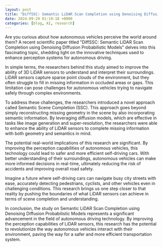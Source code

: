 ```yaml
---
layout: post
title: "DiffSSC: Semantic LiDAR Scan Completion using Denoising Diffusion Probabilistic Models"
date: 2024-09-29 01:19:18 +0000
categories: [blog, AI, research]
---
```

Are you curious about how autonomous vehicles perceive the world around them? A recent scientific paper titled "DiffSSC: Semantic LiDAR Scan Completion using Denoising Diffusion Probabilistic Models" delves into this fascinating topic, shedding light on the innovative techniques used to enhance perception systems for autonomous driving.

In simple terms, the researchers behind this study aimed to improve the ability of 3D LiDAR sensors to understand and interpret their surroundings. LiDAR sensors capture sparse point clouds of the environment, but they often struggle to fill in missing information in occluded areas or gaps. This limitation can pose challenges for autonomous vehicles trying to navigate safely through complex environments.

To address these challenges, the researchers introduced a novel approach called Semantic Scene Completion (SSC). This approach goes beyond simply reconstructing missing geometry in the scene by also incorporating semantic information. By leveraging diffusion models, which are effective in tasks like image generation and super-resolution, the researchers were able to enhance the ability of LiDAR sensors to complete missing information with both geometry and semantics in mind.

The potential real-world implications of this research are significant. By improving the perception capabilities of autonomous vehicles, this technology could lead to safer and more efficient self-driving cars. With better understanding of their surroundings, autonomous vehicles can make more informed decisions in real-time, ultimately reducing the risk of accidents and improving overall road safety.

Imagine a future where self-driving cars can navigate busy city streets with ease, accurately detecting pedestrians, cyclists, and other vehicles even in challenging conditions. This research brings us one step closer to that reality by pushing the boundaries of what LiDAR sensors can achieve in terms of scene completion and understanding.

In conclusion, the study on Semantic LiDAR Scan Completion using Denoising Diffusion Probabilistic Models represents a significant advancement in the field of autonomous driving technology. By improving the perception capabilities of LiDAR sensors, this research has the potential to revolutionize the way autonomous vehicles interact with their environment, paving the way for a safer and more efficient transportation system.
